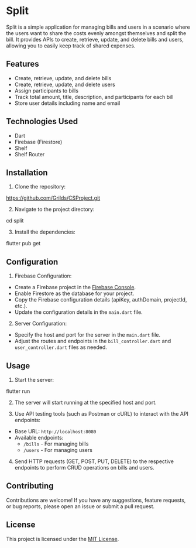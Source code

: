 # Split

Split is a simple application for managing bills and users in a scenario where the users want to share the costs evenly amongst themselves and split the bill. It provides APIs to create, retrieve, update, and delete bills and users, allowing you to easily keep track of shared expenses.

## Features

- Create, retrieve, update, and delete bills
- Create, retrieve, update, and delete users
- Assign participants to bills
- Track total amount, title, description, and participants for each bill
- Store user details including name and email

## Technologies Used

- Dart
- Firebase (Firestore)
- Shelf
- Shelf Router

## Installation

1. Clone the repository:

https://github.com/Grilds/CSProject.git


2. Navigate to the project directory:

cd split


3. Install the dependencies:

flutter pub get


## Configuration

1. Firebase Configuration:

- Create a Firebase project in the [Firebase Console](https://console.firebase.google.com/).
- Enable Firestore as the database for your project.
- Copy the Firebase configuration details (apiKey, authDomain, projectId, etc.).
- Update the configuration details in the `main.dart` file.

2. Server Configuration:

- Specify the host and port for the server in the `main.dart` file.
- Adjust the routes and endpoints in the `bill_controller.dart` and `user_controller.dart` files as needed.

## Usage

1. Start the server:

flutter run


2. The server will start running at the specified host and port.

3. Use API testing tools (such as Postman or cURL) to interact with the API endpoints:

- Base URL: `http://localhost:8080`
- Available endpoints:
  - `/bills` - For managing bills
  - `/users` - For managing users

4. Send HTTP requests (GET, POST, PUT, DELETE) to the respective endpoints to perform CRUD operations on bills and users.

## Contributing

Contributions are welcome! If you have any suggestions, feature requests, or bug reports, please open an issue or submit a pull request.

## License

This project is licensed under the [MIT License](LICENSE).

  
